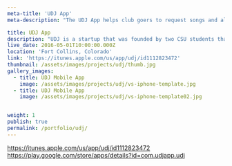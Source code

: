 ```yaml
---
meta-title: 'UDJ App'
meta-description: "The UDJ App helps club goers to request songs and also helps DJs manage those requests. This app is available on iOS and Android."

title: UDJ App
description: "UDJ is a startup that was founded by two CSU students that wanted to simplify the process of club goers requesting songs and the process DJs managed those requests. We worked with UDJ to take their initial ideas and designs to a fully functional iOS and Android app. Along with the mobile apps we developed a web-based (and mobile friendly) dashboard for the DJ and one for the Venue. The DJ dashboard allowed the DJ to checkin to their venue and manage the song requests by either accepting or denying them. The Venue dashboard allowed them to create promotions for their customers and also to schedule them in-advance and see how many were redeemed. Since time was of the essence we built there two mobile apps, the DJ and Venue web dashboards in less than two months!"
live_date: 2016-05-01T10:00:00.000Z
location: 'Fort Collins, Colorado'
link: 'https://itunes.apple.com/us/app/udj/id1112823472'
thumbnail: /assets/images/projects/udj/thumb.jpg
gallery_images:
  - title: UDJ Mobile App
    image: /assets/images/projects/udj/vs-iphone-template.jpg
  - title: UDJ Mobile App
    image: /assets/images/projects/udj/vs-iphone-template02.jpg


weight: 1
publish: true
permalink: /portfolio/udj/
---
```

https://itunes.apple.com/us/app/udj/id1112823472
https://play.google.com/store/apps/details?id=com.udjapp.udj
